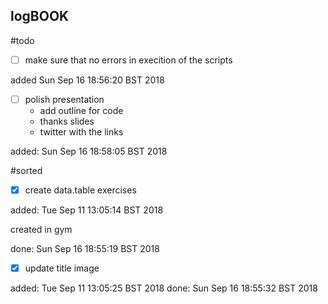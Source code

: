 logBOOK
---


#todo

* [ ] make sure that no errors in execition of the scripts

added Sun Sep 16 18:56:20 BST 2018

* [ ] polish presentation
	* add outline for code
	* thanks slides
	* twitter with the links

added: Sun Sep 16 18:58:05 BST 2018



#sorted


* [x] create data.table exercises

added: Tue Sep 11 13:05:14 BST 2018

created in gym

done: Sun Sep 16 18:55:19 BST 2018

* [x] update title image


added: Tue Sep 11 13:05:25 BST 2018
done: Sun Sep 16 18:55:32 BST 2018



